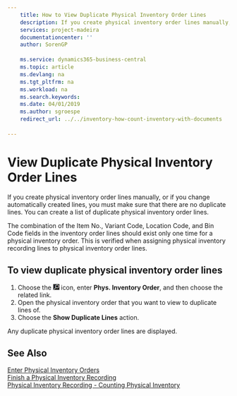 ```yaml
---
    title: How to View Duplicate Physical Inventory Order Lines
    description: If you create physical inventory order lines manually, or if you change automatically created lines, you must make sure that there are no duplicate lines. You can create a list of duplicate physical inventory order lines.
    services: project-madeira
    documentationcenter: ''
    author: SorenGP

    ms.service: dynamics365-business-central
    ms.topic: article
    ms.devlang: na
    ms.tgt_pltfrm: na
    ms.workload: na
    ms.search.keywords:
    ms.date: 04/01/2019
    ms.author: sgroespe
    redirect_url: ../../inventory-how-count-inventory-with-documents

---
```

# View Duplicate Physical Inventory Order Lines
If you create physical inventory order lines manually, or if you change automatically created lines, you must make sure that there are no duplicate lines. You can create a list of duplicate physical inventory order lines.  

The combination of the Item No., Variant Code, Location Code, and Bin Code fields in the inventory order lines should exist only one time for a physical inventory order. This is verified when assigning physical inventory recording lines to physical inventory order lines.  

## To view duplicate physical inventory order lines  

1.  Choose the ![Search for Page or Report](../../media/ui-search/search_small.png "Search for Page or Report icon") icon, enter **Phys. Inventory Order**, and then choose the related link.  
2.  Open the physical inventory order that you want to view to duplicate lines of.  
3.  Choose the **Show Duplicate Lines** action.  

Any duplicate physical inventory order lines are displayed.  

## See Also  
 [Enter Physical Inventory Orders](how-to-enter-physical-inventory-orders.md)   
 [Finish a Physical Inventory Recording](how-to-finish-a-physical-inventory-recording.md)   
 [Physical Inventory Recording - Counting Physical Inventory](physical-inventory-recording-counting-physical-inventory.md)
